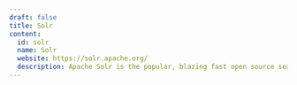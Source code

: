 ```yaml
---
draft: false
title: Solr
content:
  id: solr
  name: Solr
  website: https://solr.apache.org/
  description: Apache Solr is the popular, blazing fast open source search platform for all your enterprise, e-commerce, and analytics needs, built on Apache Lucene.
---
```

